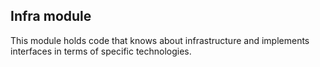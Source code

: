 ## Infra module

This module holds code that knows about infrastructure and implements interfaces in terms of specific technologies.